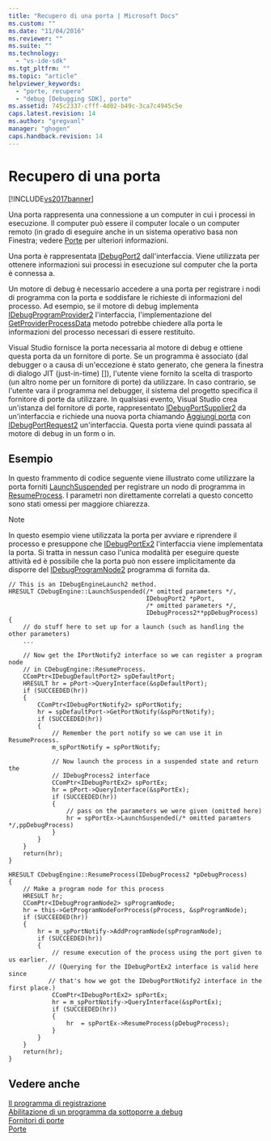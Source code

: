 ```yaml
---
title: "Recupero di una porta | Microsoft Docs"
ms.custom: ""
ms.date: "11/04/2016"
ms.reviewer: ""
ms.suite: ""
ms.technology: 
  - "vs-ide-sdk"
ms.tgt_pltfrm: ""
ms.topic: "article"
helpviewer_keywords: 
  - "porte, recupero"
  - "debug [Debugging SDK], porte"
ms.assetid: 745c2337-cfff-4d02-b49c-3ca7c4945c5e
caps.latest.revision: 14
ms.author: "gregvanl"
manager: "ghogen"
caps.handback.revision: 14
---
```

# Recupero di una porta
[!INCLUDE[vs2017banner](../../code-quality/includes/vs2017banner.md)]

Una porta rappresenta una connessione a un computer in cui i processi in esecuzione.  Il computer può essere il computer locale o un computer remoto \(in grado di eseguire anche in un sistema operativo basa non Finestra; vedere [Porte](../../extensibility/debugger/ports.md) per ulteriori informazioni.  
  
 Una porta è rappresentata [IDebugPort2](../../extensibility/debugger/reference/idebugport2.md) dall'interfaccia.  Viene utilizzata per ottenere informazioni sui processi in esecuzione sul computer che la porta è connessa a.  
  
 Un motore di debug è necessario accedere a una porta per registrare i nodi di programma con la porta e soddisfare le richieste di informazioni del processo.  Ad esempio, se il motore di debug implementa [IDebugProgramProvider2](../../extensibility/debugger/reference/idebugprogramprovider2.md) l'interfaccia, l'implementazione del [GetProviderProcessData](../../extensibility/debugger/reference/idebugprogramprovider2-getproviderprocessdata.md) metodo potrebbe chiedere alla porta le informazioni del processo necessari di essere restituito.  
  
 Visual Studio fornisce la porta necessaria al motore di debug e ottiene questa porta da un fornitore di porte.  Se un programma è associato \(dal debugger o a causa di un'eccezione è stato generato, che genera la finestra di dialogo JIT \(just\-in\-time\) \[\]\), l'utente viene fornito la scelta di trasporto \(un altro nome per un fornitore di porte\) da utilizzare.  In caso contrario, se l'utente vara il programma nel debugger, il sistema del progetto specifica il fornitore di porte da utilizzare.  In qualsiasi evento, Visual Studio crea un'istanza del fornitore di porte, rappresentato [IDebugPortSupplier2](../../extensibility/debugger/reference/idebugportsupplier2.md) da un'interfaccia e richiede una nuova porta chiamando [Aggiungi porta](../../extensibility/debugger/reference/idebugportsupplier2-addport.md) con [IDebugPortRequest2](../../extensibility/debugger/reference/idebugportrequest2.md) un'interfaccia.  Questa porta viene quindi passata al motore di debug in un form o in.  
  
## Esempio  
 In questo frammento di codice seguente viene illustrato come utilizzare la porta forniti [LaunchSuspended](../../extensibility/debugger/reference/idebugenginelaunch2-launchsuspended.md) per registrare un nodo di programma in [ResumeProcess](../../extensibility/debugger/reference/idebugenginelaunch2-resumeprocess.md).  I parametri non direttamente correlati a questo concetto sono stati omessi per maggiore chiarezza.  
  
> [!NOTE]
>  In questo esempio viene utilizzata la porta per avviare e riprendere il processo e presuppone che [IDebugPortEx2](../../extensibility/debugger/reference/idebugportex2.md) l'interfaccia viene implementata la porta.  Si tratta in nessun caso l'unica modalità per eseguire queste attività ed è possibile che la porta può non essere implicitamente da disporre del [IDebugProgramNode2](../../extensibility/debugger/reference/idebugprogramnode2.md) programma di fornita da.  
  
```cpp#  
// This is an IDebugEngineLaunch2 method.  
HRESULT CDebugEngine::LaunchSuspended(/* omitted parameters */,  
                                      IDebugPort2 *pPort,  
                                      /* omitted parameters */,  
                                      IDebugProcess2**ppDebugProcess)  
{  
    // do stuff here to set up for a launch (such as handling the other parameters)  
    ...  
  
    // Now get the IPortNotify2 interface so we can register a program node  
    // in CDebugEngine::ResumeProcess.  
    CComPtr<IDebugDefaultPort2> spDefaultPort;  
    HRESULT hr = pPort->QueryInterface(&spDefaultPort);  
    if (SUCCEEDED(hr))  
    {  
        CComPtr<IDebugPortNotify2> spPortNotify;  
        hr = spDefaultPort->GetPortNotify(&spPortNotify);  
        if (SUCCEEDED(hr))  
        {  
            // Remember the port notify so we can use it in ResumeProcess.  
            m_spPortNotify = spPortNotify;  
  
            // Now launch the process in a suspended state and return the  
            // IDebugProcess2 interface  
            CComPtr<IDebugPortEx2> spPortEx;  
            hr = pPort->QueryInterface(&spPortEx);  
            if (SUCCEEDED(hr))  
            {  
                // pass on the parameters we were given (omitted here)  
                hr = spPortEx->LaunchSuspended(/* omitted paramters */,ppDebugProcess)  
            }  
        }  
    }  
    return(hr);  
}  
  
HRESULT CDebugEngine::ResumeProcess(IDebugProcess2 *pDebugProcess)  
{  
    // Make a program node for this process  
    HRESULT hr;  
    CComPtr<IDebugProgramNode2> spProgramNode;  
    hr = this->GetProgramNodeForProcess(pProcess, &spProgramNode);  
    if (SUCCEEDED(hr))  
    {  
        hr = m_spPortNotify->AddProgramNode(spProgramNode);  
        if (SUCCEEDED(hr))  
        {  
            // resume execution of the process using the port given to us earlier.  
           // (Querying for the IDebugPortEx2 interface is valid here since  
           // that's how we got the IDebugPortNotify2 interface in the first place.)  
            CComPtr<IDebugPortEx2> spPortEx;  
            hr = m_spPortNotify->QueryInterface(&spPortEx);  
            if (SUCCEEDED(hr))  
            {  
                hr  = spPortEx->ResumeProcess(pDebugProcess);  
            }  
        }  
    }  
    return(hr);  
}  
```  
  
## Vedere anche  
 [Il programma di registrazione](../../extensibility/debugger/registering-the-program.md)   
 [Abilitazione di un programma da sottoporre a debug](../../extensibility/debugger/enabling-a-program-to-be-debugged.md)   
 [Fornitori di porte](../../extensibility/debugger/port-suppliers.md)   
 [Porte](../../extensibility/debugger/ports.md)